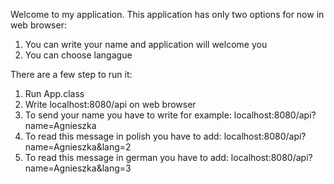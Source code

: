 Welcome to my application. This application has only two options for now in web browser:
1. You can write your name and application will welcome you
2. You can choose langague

There are a few step to run it:

1. Run App.class
2. Write localhost:8080/api on web browser
3. To send your name you have to write for example: localhost:8080/api?name=Agnieszka
4. To read this message in polish you have to add: localhost:8080/api?name=Agnieszka&lang=2
5. To read this message in german you have to add: localhost:8080/api?name=Agnieszka&lang=3
